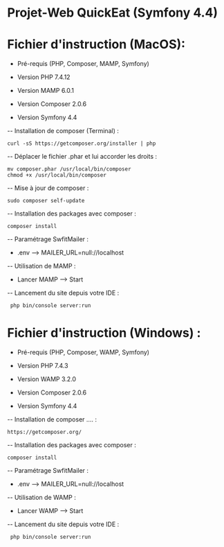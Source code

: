 # Projet-Web QuickEat (Symfony 4.4)

# Fichier d'instruction (MacOS):

- Pré-requis (PHP, Composer, MAMP, Symfony)

- Version PHP 7.4.12
- Version MAMP 6.0.1
- Version Composer 2.0.6
- Version Symfony 4.4

-- Installation de composer (Terminal) :

	curl -sS https://getcomposer.org/installer | php

-- Déplacer le fichier .phar et lui accorder les droits :

	mv composer.phar /usr/local/bin/composer
	chmod +x /usr/local/bin/composer
		
-- Mise à jour de composer :
      
	sudo composer self-update

-- Installation des packages avec composer :

    composer install

-- Paramétrage SwfitMailer :
 
- .env --> MAILER_URL=null://localhost

-- Utilisation de MAMP :

- Lancer MAMP --> Start 

-- Lancement du site depuis votre IDE :

     php bin/console server:run
        
# Fichier d'instruction (Windows) :

- Pré-requis (PHP, Composer, WAMP, Symfony)

- Version PHP 7.4.3
- Version WAMP 3.2.0
- Version Composer 2.0.6
- Version Symfony 4.4

-- Installation de composer .... :

    https://getcomposer.org/

-- Installation des packages avec composer :

    composer install
    
-- Paramétrage SwfitMailer :
     
- .env --> MAILER_URL=null://localhost
    
-- Utilisation de WAMP :

- Lancer WAMP --> Start 

-- Lancement du site depuis votre IDE :

     php bin/console server:run




